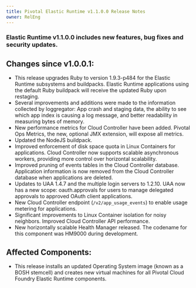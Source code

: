 ```yaml
---
title: Pivotal Elastic Runtime v1.1.0.0 Release Notes
owner: RelEng
---
```


### Elastic Runtime v1.1.0.0 includes new features, bug fixes and security updates.

## Changes since v1.0.0.1:

* This release upgrades Ruby to version 1.9.3-p484 for the Elastic Runtime subsystems and buildpacks. Elastic Runtime applications using the default Ruby buildpack will receive the updated Ruby upon restaging.
* Several improvements and additions were made to the information collected by loggregator: App crash and staging data, the ability to see which app index is causing a log message, and better readability in measuring bytes of memory.
* New performance metrics for Cloud Controller have been added. Pivotal Ops Metrics, the new, optional JMX extension, will expose all metrics.
* Updated the NodeJS buildpack.
* Improved enforcement of disk space quota in Linux Containers for applications.
Cloud Controller now supports scalable asynchronous workers, providing more control over horizontal scalability.
* Improved pruning of events tables in the Cloud Controller database.
Application information is now removed from the Cloud Controller database when applications are deleted.
* Updates to UAA 1.4.7 and the multiple login servers to 1.2.10. UAA now has a new scope: oauth.approvals for users to manage delegated approvals to approved OAuth client applications.
* New Cloud Controller endpoint (``/v2/app_usage_events``) to enable usage metering for applications.
* Significant improvements to Linux Container isolation for noisy neighbors.
Improved Cloud Controller API performance.
* New horizontally scalable Health Manager released. The codename for this component was HM9000 during development.

## Affected Components:

* This release installs an updated Operating System image (known as a BOSH stemcell) and creates new virtual machines for all Pivotal Cloud Foundry Elastic Runtime components.
